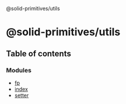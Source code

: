 @solid-primitives/utils

# @solid-primitives/utils

## Table of contents

### Modules

- [fp](modules/fp.md)
- [index](modules/index.md)
- [setter](modules/setter.md)
